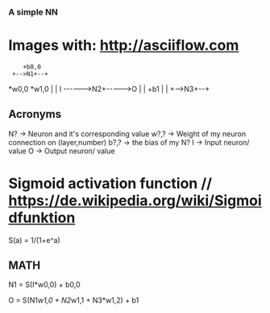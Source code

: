 ### A simple NN

# Images with: http://asciiflow.com

        +b0,0
     +-->N1+--+
  *w0,0      *w1,0
     |        |
I ------>N2+----->O
     |        |  +b1
     |        |
     +-->N3+--+



## Acronyms
N?   -> Neuron and it's corresponding value
w?,? -> Weight of my neuron connection on (layer,number)
b?,? -> the bias of my N?
I    -> Input neuron/ value
O    -> Output neuron/ value

# Sigmoid activation function // https://de.wikipedia.org/wiki/Sigmoidfunktion
S(a) = 1/(1+e^a)


## MATH

N1 = S(I*w0,0) + b0,0

O  = S(N1*w1,0 + N2*w1,1 + N3*w1,2) + b1

